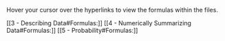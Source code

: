 Hover your cursor over the hyperlinks to view the formulas within the files.

[[3 - Describing Data#Formulas:]]
[[4 - Numerically Summarizing Data#Formulas:]]
[[5 - Probability#Formulas:]]